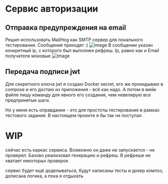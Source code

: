# Сервис авторизации

## Отправка предупреждения на email
Решил использовать MailHog как SMTP сервер для локального тестирования. Сообщения приходят :)
![image](https://github.com/user-attachments/assets/2f3178cc-908c-456d-8d0e-2429bc8f3538)
В сообщении указан конкретный ip, с которого был выполнен рефреш. Ip, равно как и Email получателя моковые
![image](https://github.com/user-attachments/assets/a53b23fa-9d68-4544-9fac-2ae3845787e1)

## Передача подписи jwt
Для секретного ключа jwt я создаю Docker secret, его же прокидываю в compose и его достаю из приложения - всё как надо.
А потом в мейк файле пишу команду для явного его создания, чем невелирую все предпринятые шаги. 

Но у меня есть оправдание - это для простоты тестирования в рамках тестового задания.
В настоящем проекте я бы так не поступал

# WIP
сейчас есть каркас сервиса. Возможно он даже не запускается - не проверял.
Базово реализовал генерацию и рефреш. В рефреше не хватает некоторых проверок

сервис будет ещё доделываться, будут написаны тесты и докер композ, дописана логика, а пока я отдыхать
